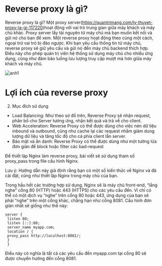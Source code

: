 # Reverse proxy là gì?

Reverse proxy là gì?
Một proxy server(https://quantrimang.com/ly-thuyet-proxy-la-gi-117220)hoạt động với vai trò trung gian giữa máy khách và máy chủ khác. Proxy server lấy tài nguyên từ máy chủ mà bạn muốn kết nối và gửi nó cho bạn để xem. Một reverse proxy hoạt động theo cùng một cách, ngoại trừ vai trò bị đảo ngược. Khi bạn yêu cầu thông tin từ máy chủ, reverse proxy sẽ giữ yêu cầu và gửi nó đến máy chủ backend thích hợp. Điều này cho phép quản trị viên hệ thống sử dụng máy chủ cho nhiều ứng dụng, cũng như đảm bảo luồng lưu lượng truy cập mượt mà hơn giữa máy khách và máy chủ.

![anh1](https://image.prntscr.com/image/Z8vl11rcT4q_xVKt3zcPVQ.png)

# Lợi ích của reverse proxy

2. Mục đích sử dụng


- Load Balancing: Như theo sơ đồ trên, Reverse Proxy sẽ nhận request, phân bố cho Server tương ứng, nhận kết quả và trả về cho client.
- Web Acceleration: Reverse Proxy có thể được dùng cho việc nén dữ liệu inbound và outbound, cũng như cache lại các request nhằm giảm dung lượng dữ liệu và tăng tốc độ cho cả phía client lẫn server.
- Bảo mật và ẩn danh: Reverse Proxy có thể được dùng như một tường lửa đơn giản để block hoặc filter các bad-request

Để thiết lập Nginx làm reverse proxy, bài viết sẽ sử dụng tham số proxy_pass trong file cấu hình Nginx.

Lưu ý: Hướng dẫn này giả định rằng bạn có một số kiến ​​thức về Nginx và đã cài đặt, cũng như thiết lập Nginx trong máy chủ của bạn.

Trong hầu hết các trường hợp sử dụng, Nginx sẽ là máy chủ front-end, “lắng nghe” cổng 80 (HTTP) hoặc 443 (HTTPS) cho các yêu cầu đến. Vì chỉ có thể có một dịch vụ “nghe” trên cổng 80 hoặc 443, ứng dụng của bạn sẽ phải “nghe” trên một cổng khác, chẳng hạn như cổng 8081. Cấu hình đơn giản nhất sẽ giống như thế này:

```
server {
 listen 80;
 listen [::]:80;
 server_name myapp.com;
 location / {
 proxy_pass http://localhost:8081/;
 }
 }
 ```

 Điều này có nghĩa là tất cả các yêu cầu đến myapp.com tại cổng 80 sẽ được chuyển hướng đến cổng 8081.